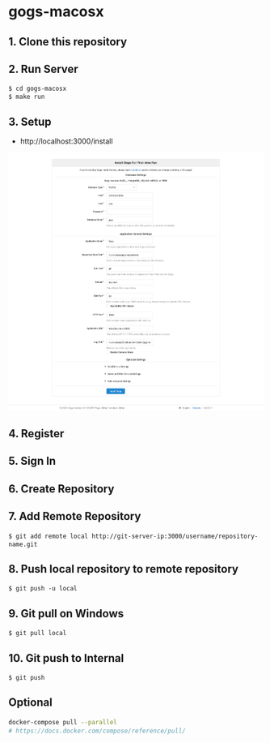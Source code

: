 # gogs-macosx

## 1. Clone this repository

## 2. Run Server

```
$ cd gogs-macosx
$ make run
```

## 3. Setup

- http://localhost:3000/install

![Screenshot png](screenshot/setup.png)

## 4. Register

## 5. Sign In

## 6. Create Repository

## 7. Add Remote Repository

```
$ git add remote local http://git-server-ip:3000/username/repository-name.git
```

## 8. Push local repository to remote repository

```
$ git push -u local
```

## 9. Git pull on Windows

```
$ git pull local
```

## 10. Git push to Internal

```
$ git push
```

## Optional

```bash
docker-compose pull --parallel 
# https://docs.docker.com/compose/reference/pull/
```